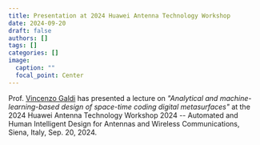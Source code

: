 ```yaml
---
title: Presentation at 2024 Huawei Antenna Technology Workshop
date: 2024-09-20
draft: false
authors: []
tags: []
categories: []
image:
  caption: ""
  focal_point: Center
---
```

Prof. [Vincenzo Galdi](/author/vincenzo-galdi) has presented a lecture on *"Analytical and machine-learning-based design of space-time coding digital metasurfaces"* at the 2024 Huawei
Antenna Technology Workshop 2024 -- Automated and Human Intelligent Design for Antennas and Wireless Communications, Siena, Italy, Sep. 20, 2024.
